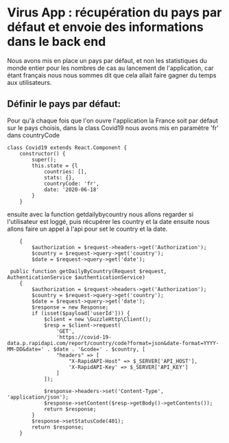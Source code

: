 # Virus App : récupération du pays par défaut et envoie des informations dans le back end

Nous avons mis en place un pays par défaut, et non les statistiques du monde entier pour les nombres de cas au lancement de l'application, car étant français nous nous sommes dit que cela allait faire gagner du temps aux utilisateurs.

## Définir le pays par défaut:

Pour qu'à chaque fois que l'on ouvre l'application la France soit par défaut sur le pays choisis, dans la class Covid19 nous avons mis en paramètre 'fr' dans countryCode


``` 
class Covid19 extends React.Component {
    constructor() {
        super();
        this.state = {l
            countries: [],
            stats: {},
            countryCode: 'fr',
            date: '2020-06-18'
        }
    } 
```
 ensuite avec la function getdailybycountry nous allons regarder si l'utilisateur est loggé, puis récupérer les country et la date  ensuite nous allons faire un appel à l'api pour set le country et la date.

``` public function getDailyByCountry(Request $request, AuthenticationService $authenticationService)
    {
        $authorization = $request->headers->get('Authorization');
        $country = $request->query->get('country');
        $date = $request->query->get('date');

```


```
 public function getDailyByCountry(Request $request, AuthenticationService $authenticationService)
    {
        $authorization = $request->headers->get('Authorization');
        $country = $request->query->get('country');
        $date = $request->query->get('date');
        $response = new Response;
        if (isset($payload['userId'])) {
            $client = new \GuzzleHttp\Client();
            $resp = $client->request(
                'GET',
                'https://covid-19-data.p.rapidapi.com/report/country/code?format=json&date-format=YYYY-MM-DD&date=' . $date . '&code=' . $country, [
                "headers" => [
                    "X-RapidAPI-Host" => $_SERVER['API_HOST'],
                    'X-RapidAPI-Key' => $_SERVER['API_KEY']
                ]
            ]);

            $response->headers->set('Content-Type', 'application/json');
            $response->setContent($resp->getBody()->getContents());
            return $response;
        }
        $response->setStatusCode(401);
        return $response;
    }
```